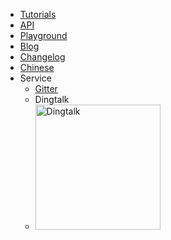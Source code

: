 <!-- _navbar.md -->

- [Tutorials](/tutorials/intro)
- [API](/api/index)
- [Playground](https://eva.js.org/playground)
- [Blog](https://yuque.com/eva/blog)
- [Changelog](/others/changelog)
- [Chinese](https://eva-engine.gitee.io)
- Service
  - [Gitter](https://gitter.im/eva-engine/Eva.js)
  - Dingtalk
  - <img src="https://gw.alicdn.com/imgextra/i1/O1CN012ZZKa9213zNxY4Dko_!!6000000006930-2-tps-1886-1886.png" name="Dingtalk" alt="Dingtalk" style="width:200px;"/>
  
